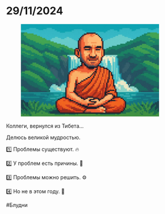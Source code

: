 # 29/11/2024

<div align="left"><figure><img src="../../../assets/img/photo_2025-10-02_14-45-03.jpg" alt="" width="375"><figcaption></figcaption></figure></div>

Коллеги, вернулся из Тибета...

Делюсь великой мудростью.

1️⃣ Проблемы существуют. 🔥

2️⃣ У проблем есть причины. 🧐

3️⃣ Проблемы можно решить. ⚙️

4️⃣ Но не в этом году. 🤡

#Блудни
